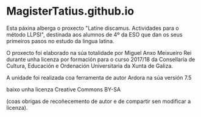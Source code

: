 # MagisterTatius.github.io
Esta páxina alberga o proxecto "Latine discamus. Actividades para o método LLPSI", destinada aos alumnos de 4º da ESO que dan os seus primeiros pasos no estudo da lingua latina. 

O proxecto foi elaborado na súa totalidade por Miguel Anxo Meixueiro Rei durante unha   licenza   por   formación   para   o   curso   2017/18   da   Consellaría   de   Cultura,   Educación   e Ordenación Universitaria da Xunta de Galiza. 

A unidade foi realizada coa ferramenta de autor Ardora na   súa   versión   7.5   

baixo   unha   licenza   Creative   Commons   BY-SA  

(coas   obrigas   de recoñecemento de autor e de compartir sen modificar a licenza).
